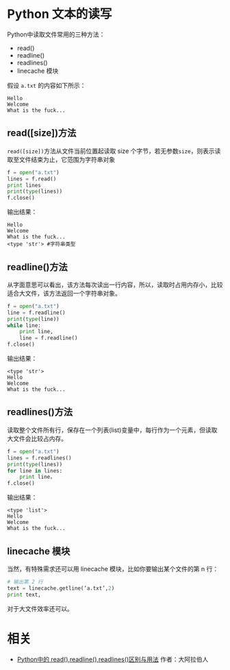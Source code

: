 
# Python 文本的读写

Python中读取文件常用的三种方法：

- read()
- readline()
- readlines()
- linecache 模块

假设 `a.txt` 的内容如下所示：

```
Hello
Welcome
What is the fuck...
```

## read([size])方法

`read([size])`方法从文件当前位置起读取 size 个字节，若无参数`size`，则表示读取至文件结束为止，它范围为字符串对象

```py
f = open("a.txt")
lines = f.read()
print lines
print(type(lines))
f.close()
```

输出结果：

```
Hello
Welcome
What is the fuck...
<type 'str'> #字符串类型
```

## readline()方法

从字面意思可以看出，该方法每次读出一行内容，所以，读取时占用内存小，比较适合大文件，该方法返回一个字符串对象。

```py
f = open("a.txt")
line = f.readline()
print(type(line))
while line:
    print line,
    line = f.readline()
f.close()
```

输出结果：

```
<type 'str'>
Hello
Welcome
What is the fuck...
```

## readlines()方法

读取整个文件所有行，保存在一个列表(list)变量中，每行作为一个元素，但读取大文件会比较占内存。

```py
f = open("a.txt")
lines = f.readlines()
print(type(lines))
for line in lines:
    print line，
f.close()
```

输出结果：

```
<type 'list'>
Hello
Welcome
What is the fuck...
```

## linecache 模块

当然，有特殊需求还可以用 linecache 模块，比如你要输出某个文件的第 n 行：

```py
# 输出第 2 行
text = linecache.getline(‘a.txt’,2)
print text,
```

对于大文件效率还可以。



# 相关

- [Python中的 read(),readline(),readlines()区别与用法](https://www.jianshu.com/p/a672f39287c4) 作者：大阿拉伯人
